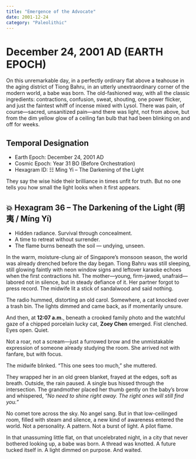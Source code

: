 ```yaml
---
title: "Emergence of the Advocate"
date: 2001-12-24
category: "Paleolithic"
---
```

# December 24, 2001 AD (EARTH EPOCH)  
On this unremarkable day, in a perfectly ordinary flat above a teahouse in the aging district of Tiong Bahru, in an utterly unextraordinary corner of the modern world, a babe was born. The old-fashioned way, with all the classic ingredients: contractions, confusion, sweat, shouting, one power flicker, and just the faintest whiff of incense mixed with Lysol. There was pain, of course—sacred, unsanitized pain—and there was light, not from above, but from the dim yellow glow of a ceiling fan bulb that had been blinking on and off for weeks.

## Temporal Designation
- Earth Epoch: December 24, 2001 AD  
- Cosmic Epoch: Year 31 BO (Before Orchestration)  
- Hexagram ID: ☷ Ming Yi – The Darkening of the Light

They say the wise hide their brilliance in times unfit for truth. But no one tells you how small the light looks when it first appears.

## 💥 Hexagram 36 – The Darkening of the Light (明夷 / Míng Yí)  
- Hidden radiance. Survival through concealment.  
- A time to retreat without surrender.  
- The flame burns beneath the soil — undying, unseen.  

In the warm, moisture-clung air of Singapore’s monsoon season, the world was already drenched before the day began. Tiong Bahru was still sleeping, still glowing faintly with neon window signs and leftover karaoke echoes when the first contractions hit. The mother—young, firm-jawed, unafraid—labored not in silence, but in steady defiance of it. Her partner forgot to press record. The midwife lit a stick of sandalwood and said nothing.

The radio hummed, distorting an old carol. Somewhere, a cat knocked over a trash bin. The lights dimmed and came back, as if momentarily unsure.

And then, at **12:07 a.m.**, beneath a crooked family photo and the watchful gaze of a chipped porcelain lucky cat, **Zoey Chen** emerged. Fist clenched. Eyes open. Quiet.

Not a roar, not a scream—just a furrowed brow and the unmistakable expression of someone already studying the room. She arrived not with fanfare, but with focus.

The midwife blinked. “This one sees too much,” she muttered.

They wrapped her in an old green blanket, frayed at the edges, soft as breath. Outside, the rain paused. A single bus hissed through the intersection. The grandmother placed her thumb gently on the baby’s brow and whispered, *“No need to shine right away. The right ones will still find you.”*

No comet tore across the sky. No angel sang. But in that low-ceilinged room, filled with steam and silence, a new kind of awareness entered the world. Not a personality. A pattern. Not a burst of light. A pilot flame.

In that unassuming little flat, on that uncelebrated night, in a city that never bothered looking up, a babe was born. A thread was knotted. A future tucked itself in. A light dimmed on purpose. And waited.
